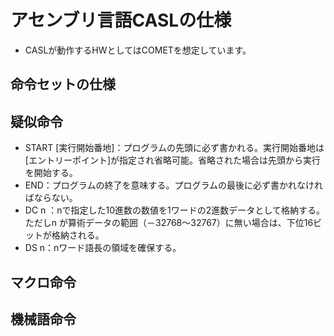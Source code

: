 # アセンブリ言語CASLの仕様
- CASLが動作するHWとしてはCOMETを想定しています。

## 命令セットの仕様

## 疑似命令
- START [実行開始番地]：プログラムの先頭に必ず書かれる。実行開始番地は[エントリーポイント]が指定され省略可能。省略された場合は先頭から実行を開始する。
- END：プログラムの終了を意味する。プログラムの最後に必ず書かれなければならない。
- DC n ：nで指定した10進数の数値を1ワードの2進数データとして格納する。ただしn が算術データの範囲（－32768～32767）に無い場合は、下位16ビットが格納される。
- DS n：nワード語長の領域を確保する。

## マクロ命令 

## 機械語命令
